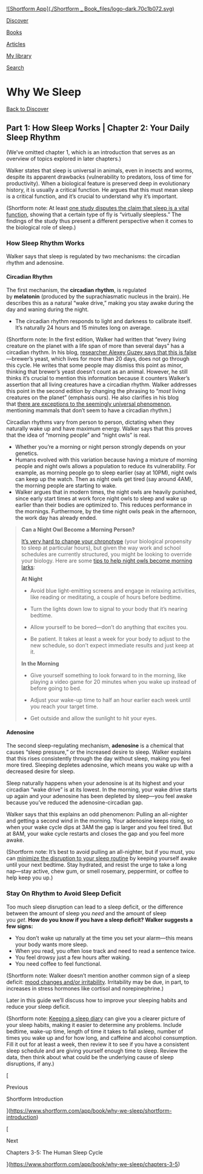 [![Shortform App](./Shortform _ Book_files/logo-dark.70c1b072.svg)](https://www.shortform.com/app)

[Discover](https://www.shortform.com/app)

[Books](https://www.shortform.com/app/books)

[Articles](https://www.shortform.com/app/articles)

[My library](https://www.shortform.com/app/library)

[Search](https://www.shortform.com/app/search)

# Why We Sleep

[Back to Discover](https://www.shortform.com/app)

## Part 1: How Sleep Works | Chapter 2: Your Daily Sleep Rhythm

(We’ve omitted chapter 1, which is an introduction that serves as an overview of topics explored in later chapters.)

Walker states that sleep is universal in animals, even in insects and worms, despite its apparent drawbacks (vulnerability to predators, loss of time for productivity). When a biological feature is preserved deep in evolutionary history, it is usually a critical function. He argues that this must mean sleep is a critical function, and it’s crucial to understand why it’s important.

(Shortform note: At least [one study disputes the claim that sleep is a vital function](https://advances.sciencemag.org/content/5/2/eaau9253), showing that a certain type of fly is “virtually sleepless.” The findings of the study thus present a different perspective when it comes to the biological role of sleep.)

### How Sleep Rhythm Works

Walker says that sleep is regulated by two mechanisms: the circadian rhythm and adenosine.

#### Circadian Rhythm

The first mechanism, the **circadian rhythm**, is regulated by **melatonin** (produced by the suprachiasmatic nucleus in the brain). He describes this as a natural “wake drive,” making you stay awake during the day and waning during the night.

- The circadian rhythm responds to light and darkness to calibrate itself. It’s naturally 24 hours and 15 minutes long on average.

(Shortform note: In the first edition, Walker had written that “every living creature on the planet with a life span of more than several days” has a circadian rhythm. In his blog, [researcher Alexey Guzey says that this is false](https://guzey.com/books/why-we-sleep/#no-not-every-living-creature-generates-a-circadian-rhythm)—brewer’s yeast, which lives for more than 20 days, does not go through this cycle. He writes that some people may dismiss this point as minor, thinking that brewer’s yeast doesn’t count as an animal. However, he still thinks it’s crucial to mention this information because it counters Walker’s assertion that all living creatures have a circadian rhythm. Walker addresses this point in the second edition by changing the phrasing to “_most_ living creatures on the planet” (emphasis ours). He also clarifies in his blog that [there are exceptions to the seemingly universal phenomenon](https://sleepdiplomat.wordpress.com/#circadian), mentioning mammals that don’t seem to have a circadian rhythm.)

Circadian rhythms vary from person to person, dictating when they naturally wake up and have maximum energy. Walker says that this proves that the idea of “morning people” and “night owls” is real.

- Whether you’re a morning or night person strongly depends on your genetics.
- Humans evolved with this variation because having a mixture of morning people and night owls allows a population to reduce its vulnerability. For example, as morning people go to sleep earlier (say at 10PM), night owls can keep up the watch. Then as night owls get tired (say around 4AM), the morning people are starting to wake.
- Walker argues that in modern times, the night owls are heavily punished, since early start times at work force night owls to sleep and wake up earlier than their bodies are optimized to. This reduces performance in the mornings. Furthermore, by the time night owls peak in the afternoon, the work day has already ended.

> **Can a Night Owl Become a Morning Person?**
> 
> [It’s very hard to change your chronotype](https://www.vox.com/2016/3/18/11255942/morning-people-evening-chronotypes-sleeping) (your biological propensity to sleep at particular hours), but given the way work and school schedules are currently structured, you might be looking to override your biology. Here are some [tips to help night owls become morning larks](https://www.shortform.com/app/article/a-former-night-owls-guide-to-becoming-a-morning-person-harry-guinness-the-new-york-times):
> 
> **At Night**
> 
> - Avoid blue light-emitting screens and engage in relaxing activities, like reading or meditating, a couple of hours before bedtime.
>     
> - Turn the lights down low to signal to your body that it’s nearing bedtime.
>     
> - Allow yourself to be bored—don’t do anything that excites you.
>     
> - Be patient. It takes at least a week for your body to adjust to the new schedule, so don’t expect immediate results and just keep at it.
>     
> 
> **In the Morning**
> 
> - Give yourself something to look forward to in the morning, like playing a video game for 20 minutes when you wake up instead of before going to bed.
>     
> - Adjust your wake-up time to half an hour earlier each week until you reach your target time.
>     
> - Get outside and allow the sunlight to hit your eyes.
>     

#### Adenosine

The second sleep-regulating mechanism, **adenosine** is a chemical that causes “sleep pressure,” or the increased desire to sleep. Walker explains that this rises consistently through the day without sleep, making you feel more tired. Sleeping depletes adenosine, which means you wake up with a decreased desire for sleep.

Sleep naturally happens when your adenosine is at its highest and your circadian “wake drive” is at its lowest. In the morning, your wake drive starts up again and your adenosine has been depleted by sleep—you feel awake because you’ve reduced the adenosine-circadian gap.

Walker says that this explains an odd phenomenon: Pulling an all-nighter and getting a second wind in the morning. Your adenosine keeps rising, so when your wake cycle dips at 3AM the gap is larger and you feel tired. But at 8AM, your wake cycle restarts and closes the gap and you feel more awake.

(Shortform note: It’s best to avoid pulling an all-nighter, but if you must, you can [minimize the disruption to your sleep routine](https://www.sleepfoundation.org/sleep-hygiene/why-are-all-nighters-harmful) by keeping yourself awake until your next bedtime. Stay hydrated, and resist the urge to take a long nap—stay active, chew gum, or smell rosemary, peppermint, or coffee to help keep you up.)

### Stay On Rhythm to Avoid Sleep Deficit

Too much sleep disruption can lead to a sleep deficit, or the difference between the amount of sleep you _need_ and the amount of sleep you _get_. **How do you know if you have a sleep deficit? Walker suggests a few signs:**

- You don’t wake up naturally at the time you set your alarm—this means your body wants more sleep.
- When you read, you often lose track and need to read a sentence twice.
- You feel drowsy just a few hours after waking.
- You need coffee to feel functional.

(Shortform note: Walker doesn’t mention another common sign of a sleep deficit: [mood changes and/or irritability](https://www.medicalnewstoday.com/articles/307334#symptoms-of-deprivation). Irritability may be due, in part, to increases in stress hormones like cortisol and norepinephrine.)

Later in this guide we’ll discuss how to improve your sleeping habits and reduce your sleep deficit.

(Shortform note: [Keeping a sleep diary](https://www.sleepfoundation.org/sleep-diary) can give you a clearer picture of your sleep habits, making it easier to determine any problems. Include bedtime, wake-up time, length of time it takes to fall asleep, number of times you wake up and for how long, and caffeine and alcohol consumption. Fill it out for at least a week, then review it to see if you have a consistent sleep schedule and are giving yourself enough time to sleep. Review the data, then think about what could be the underlying cause of sleep disruptions, if any.)

[

Previous

Shortform Introduction

](https://www.shortform.com/app/book/why-we-sleep/shortform-introduction)

[

Next

Chapters 3-5: The Human Sleep Cycle

](https://www.shortform.com/app/book/why-we-sleep/chapters-3-5)